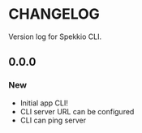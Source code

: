 # CHANGELOG

Version log for Spekkio CLI.

## 0.0.0
### New
- Initial app CLI!
- CLI server URL can be configured
- CLI can ping server
